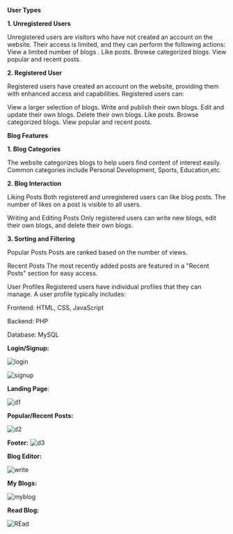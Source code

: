 **User Types**

**1. Unregistered Users**

Unregistered users are visitors who have not created an account on the website. Their access is limited, and they can perform the following actions:
View a limited number of blogs .
Like posts.
Browse categorized blogs.
View popular and recent posts.

**2. Registered User**

Registered users have created an account on the website, providing them with enhanced access and capabilities. Registered users can:

View a larger selection of blogs.
Write and publish their own blogs.
Edit and update their own blogs.
Delete their own blogs.
Like posts.
Browse categorized blogs.
View popular and recent posts.

**Blog Features**

**1. Blog Categories**

The website categorizes blogs to help users find content of interest easily. Common categories include Personal Development, Sports, Education,etc.

**2. Blog Interaction**

Liking Posts
Both registered and unregistered users can like blog posts. The number of likes on a post is visible to all users.

Writing and Editing Posts
Only registered users can write new blogs, edit their own blogs, and delete their own blogs.

**3. Sorting and Filtering**

Popular Posts
Posts are ranked based on the number of views. 

Recent Posts
The most recently added posts are featured in a "Recent Posts" section for easy access.

User Profiles
Registered users have individual profiles that they can manage. A user profile typically includes:

Frontend: HTML, CSS, JavaScript

Backend: PHP

Database: MySQL

**Login/Signup:**

![login](https://github.com/Prithvicode/blogWebsite/assets/121741194/c672124b-03bd-4a2b-90bd-9bec1e53a1ea)
 
![signup](https://github.com/Prithvicode/blogWebsite/assets/121741194/05a0fe9f-9435-4431-baf6-0a901052b048)

**Landing Page**:

![d1](https://github.com/Prithvicode/blogWebsite/assets/121741194/e2e9b9dc-ac6e-41b0-baf1-5c46f3fb2d58)


**Popular/Recent Posts:**

![d2](https://github.com/Prithvicode/blogWebsite/assets/121741194/95fc58df-272f-4689-b7e0-338fdaf95a4f)

**Footer:**
![d3](https://github.com/Prithvicode/blogWebsite/assets/121741194/7af0b0a6-1112-4903-a530-e050c1850672)

**Blog Editor:**

![write](https://github.com/Prithvicode/blogWebsite/assets/121741194/dc3abe4b-9690-4084-8853-66fb9db9e4e8)

**My Blogs:**

![myblog](https://github.com/Prithvicode/blogWebsite/assets/121741194/cc54279e-74cf-49bb-bf97-cb922ac9028a)

**Read Blog:**


![REad](https://github.com/Prithvicode/blogWebsite/assets/121741194/b52149eb-e86c-4dd7-b82e-82a5ad5708ad)
